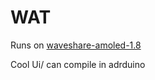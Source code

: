#  WAT
Runs on [waveshare-amoled-1.8](https://www.waveshare.com/wiki/ESP32-S3-Touch-AMOLED-1.8)

Cool Ui/ can compile in adrduino
